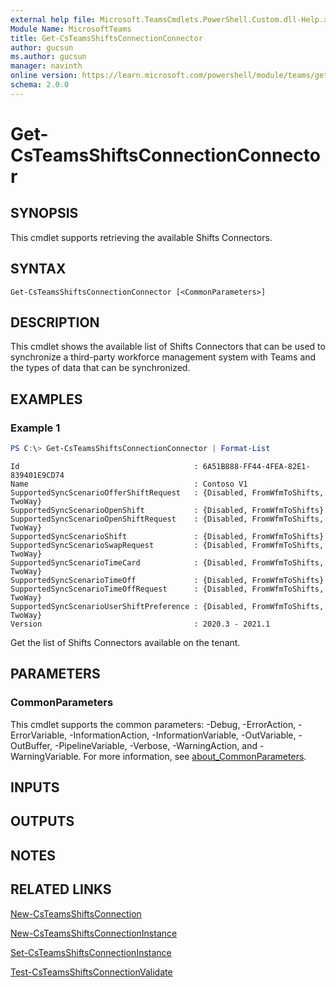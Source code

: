 ```yaml
---
external help file: Microsoft.TeamsCmdlets.PowerShell.Custom.dll-Help.xml
Module Name: MicrosoftTeams
title: Get-CsTeamsShiftsConnectionConnector
author: gucsun
ms.author: gucsun
manager: navinth
online version: https://learn.microsoft.com/powershell/module/teams/get-csteamsshiftsconnectionconnector
schema: 2.0.0
---
```


# Get-CsTeamsShiftsConnectionConnector

## SYNOPSIS

This cmdlet supports retrieving the available Shifts Connectors.

## SYNTAX

```
Get-CsTeamsShiftsConnectionConnector [<CommonParameters>]
```

## DESCRIPTION

This cmdlet shows the available list of Shifts Connectors that can be used to synchronize a third-party workforce management system with Teams and the types of data that can be synchronized.

## EXAMPLES

### Example 1
```powershell
PS C:\> Get-CsTeamsShiftsConnectionConnector | Format-List
```
```
Id                                       : 6A51B888-FF44-4FEA-82E1-839401E9CD74
Name                                     : Contoso V1
SupportedSyncScenarioOfferShiftRequest   : {Disabled, FromWfmToShifts, TwoWay}
SupportedSyncScenarioOpenShift           : {Disabled, FromWfmToShifts}
SupportedSyncScenarioOpenShiftRequest    : {Disabled, FromWfmToShifts, TwoWay}
SupportedSyncScenarioShift               : {Disabled, FromWfmToShifts}
SupportedSyncScenarioSwapRequest         : {Disabled, FromWfmToShifts, TwoWay}
SupportedSyncScenarioTimeCard            : {Disabled, FromWfmToShifts, TwoWay}
SupportedSyncScenarioTimeOff             : {Disabled, FromWfmToShifts}
SupportedSyncScenarioTimeOffRequest      : {Disabled, FromWfmToShifts, TwoWay}
SupportedSyncScenarioUserShiftPreference : {Disabled, FromWfmToShifts, TwoWay}
Version                                  : 2020.3 - 2021.1
```
Get the list of Shifts Connectors available on the tenant.

## PARAMETERS

### CommonParameters
This cmdlet supports the common parameters: -Debug, -ErrorAction, -ErrorVariable, -InformationAction, -InformationVariable, -OutVariable, -OutBuffer, -PipelineVariable, -Verbose, -WarningAction, and -WarningVariable. For more information, see [about_CommonParameters](https://go.microsoft.com/fwlink/?LinkID=113216).

## INPUTS

## OUTPUTS

## NOTES

## RELATED LINKS

[New-CsTeamsShiftsConnection](New-CsTeamsShiftsConnection.md)

[New-CsTeamsShiftsConnectionInstance](New-CsTeamsShiftsConnectionInstance.md)

[Set-CsTeamsShiftsConnectionInstance](Set-CsTeamsShiftsConnectionInstance.md)

[Test-CsTeamsShiftsConnectionValidate](Test-CsTeamsShiftsConnectionValidate.md)
